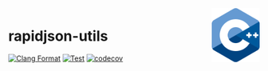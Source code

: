 <img align="right" width="96px" src="./assets/1200px_cpp_logo.svg.png">

# rapidjson-utils

[![Clang Format](https://github.com/Dup4/rapidjson-utils/workflows/Clang%20Format/badge.svg)](https://github.com/Dup4/rapidjson-utils/actions/workflows/clang_format.yml)
[![Test](https://github.com/Dup4/rapidjson-utils/workflows/Test/badge.svg)](https://github.com/Dup4/rapidjson-utils/actions/workflows/test.yml)
[![codecov](https://codecov.io/gh/Dup4/rapidjson-utils/branch/main/graph/badge.svg)](https://codecov.io/gh/Dup4/rapidjson-utils)
